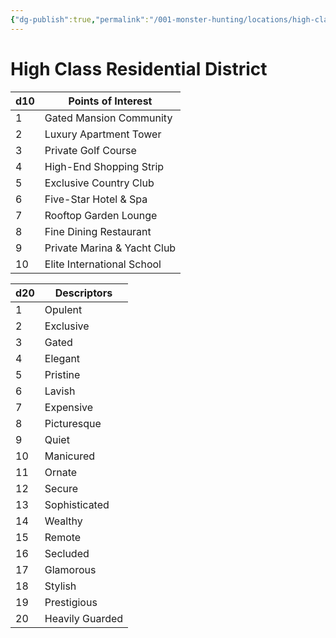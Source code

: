```yaml
---
{"dg-publish":true,"permalink":"/001-monster-hunting/locations/high-class-residential/"}
---
```


# **High Class Residential District**

|d10|Points of Interest|
|---|---|
|1|Gated Mansion Community|
|2|Luxury Apartment Tower|
|3|Private Golf Course|
|4|High-End Shopping Strip|
|5|Exclusive Country Club|
|6|Five-Star Hotel & Spa|
|7|Rooftop Garden Lounge|
|8|Fine Dining Restaurant|
|9|Private Marina & Yacht Club|
|10|Elite International School|

|d20|Descriptors|
|---|---|
|1|Opulent|
|2|Exclusive|
|3|Gated|
|4|Elegant|
|5|Pristine|
|6|Lavish|
|7|Expensive|
|8|Picturesque|
|9|Quiet|
|10|Manicured|
|11|Ornate|
|12|Secure|
|13|Sophisticated|
|14|Wealthy|
|15|Remote|
|16|Secluded|
|17|Glamorous|
|18|Stylish|
|19|Prestigious|
|20|Heavily Guarded|
